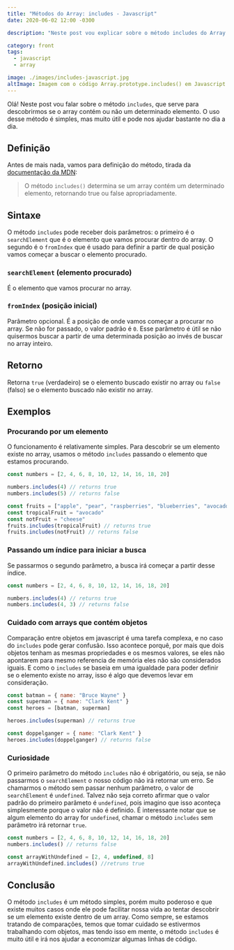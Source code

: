 ```yaml
---
title: "Métodos do Array: includes - Javascript"
date: 2020-06-02 12:00 -0300

description: "Neste post vou explicar sobre o método includes do Array em Javascript."

category: front
tags:
  - javascript
  - array

image: ./images/includes-javascript.jpg
altImage: Imagem com o código Array.prototype.includes() em Javascript.
---
```


Olá! Neste post vou falar sobre o método `includes`, que serve para descobrirmos se o array contém ou não um determinado elemento. O uso desse método é simples, mas muito útil e pode nos ajudar bastante no dia a dia.

<!-- end_excerpt -->

## Definição

Antes de mais nada, vamos para definição do método, tirada da [documentação da MDN][doc-mdn]:

> O método `includes()` determina se um array contém um determinado elemento, retornando true ou false apropriadamente.

## Sintaxe

O método `includes` pode receber dois parâmetros: o primeiro é o `searchElement` que é o elemento que vamos procurar dentro do array. O segundo é o `fromIndex` que é usado para definir a partir de qual posição vamos começar a buscar o elemento procurado.

### `searchElement` (elemento procurado)

É o elemento que vamos procurar no array.

### `fromIndex` (posição inicial)

Parâmetro opcional. É a posição de onde vamos começar a procurar no array. Se não for passado, o valor padrão é `0`.
Esse parâmetro é útil se não quisermos buscar a partir de uma determinada posição ao invés de buscar no array inteiro.

## Retorno

Retorna `true` (verdadeiro) se o elemento buscado existir no array ou `false` (falso) se o elemento buscado não existir no array.

## Exemplos

### Procurando por um elemento

O funcionamento é relativamente simples. Para descobrir se um elemento existe no array, usamos o método `includes` passando o elemento que estamos procurando.

```javascript
const numbers = [2, 4, 6, 8, 10, 12, 14, 16, 18, 20]

numbers.includes(4) // returns true
numbers.includes(5) // returns false

const fruits = ["apple", "pear", "raspberries", "blueberries", "avocado"]
const tropicalFruit = "avocado"
const notFruit = "cheese"
fruits.includes(tropicalFruit) // returns true
fruits.includes(notFruit) // returns false
```

### Passando um índice para iniciar a busca

Se passarmos o segundo parâmetro, a busca irá começar a partir desse índice.

```javascript
const numbers = [2, 4, 6, 8, 10, 12, 14, 16, 18, 20]

numbers.includes(4) // returns true
numbers.includes(4, 3) // returns false
```

### Cuidado com arrays que contém objetos

Comparação entre objetos em javascript é uma tarefa complexa, e no caso do `includes` pode gerar confusão. Isso acontece porquê, por mais que dois objetos tenham as mesmas propriedades e os mesmos valores, se eles não apontarem para mesmo referencia de memória eles não são considerados iguais. E como o `includes` se baseia em uma igualdade para poder definir se o elemento existe no array, isso é algo que devemos levar em consideração.

```javascript
const batman = { name: "Bruce Wayne" }
const superman = { name: "Clark Kent" }
const heroes = [batman, superman]

heroes.includes(superman) // returns true

const doppelganger = { name: "Clark Kent" }
heroes.includes(doppelganger) // returns false
```

### Curiosidade

O primeiro parâmetro do método `includes` não é obrigatório, ou seja, se não passarmos o `searchElement` o nosso código não irá retornar um erro.
Se chamarmos o método sem passar nenhum parâmetro, o valor de `searchElement` é `undefined`.
Talvez não seja correto afirmar que o valor padrão do primeiro parâmeto é `undefined`, pois imagino que isso aconteça simplesmente porque o valor não é definido.
É interessante notar que se algum elemento do array for `undefined`, chamar o método `includes` sem parâmetro irá retornar `true`.

```javascript
const numbers = [2, 4, 6, 8, 10, 12, 14, 16, 18, 20]
numbers.includes() // returns false

const arrayWithUndefined = [2, 4, undefined, 8]
arrayWithUndefined.includes() //retruns true
```

## Conclusão

O método `includes` é um método simples, porém muito poderoso e que existe muitos casos onde ele pode facilitar nossa vida ao tentar descobrir se um elemento existe dentro de um array.
Como sempre, se estamos tratando de comparações, temos que tomar cuidado se estivermos trabalhando com objetos, mas tendo isso em mente, o método `includes` é muito útil e irá nos ajudar a economizar algumas linhas de código.

[doc-mdn]: https://developer.mozilla.org/pt-BR/docs/Web/JavaScript/Reference/Global_Objects/Array/contains
